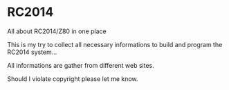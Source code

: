 # RC2014
All about RC2014/Z80 in one place

This is my try to collect all necessary informations to build and program the 
RC2014 system...
 
All informations are gather from different web sites. 

Should I violate copyright please let me know.
